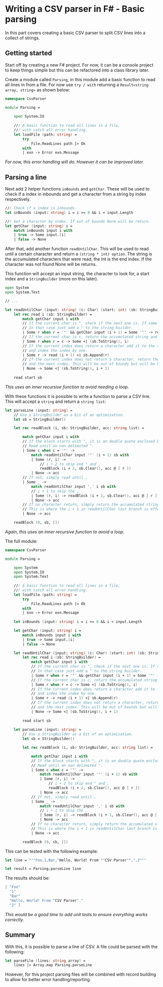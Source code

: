 ﻿<meta name="daria:article_id" content="writing_a_csv_parser_in_fsharp_part_2">
<meta name="daria:title" content="Part 2">
<meta name="daria:title_slug" content="part_2">
<meta name="daria:order" content="1">
<meta name="daria:created_on" content="2022-06-19">
<meta name="daria:tags" content="fsharp,csv">

# Writing a CSV parser in F# - Basic parsing

In this part covers creating a basic CSV parser to split CSV lines into a collect of strings.

## Getting started

Start off by creating a new F# project. For now, it can be a console project to keep things simple but this can be refactored into a class library later.

Create a module called `Parsing`, in this module add a basic function to read all lines in from a file. For now use `try / with` returning a `Result<string array, string>` as shown below:

```fsharp
namespace CsvParser

module Parsing =
    
    open System.IO
    
    /// A basic function to read all lines in a file,
    /// with catch all error handling.
    let loadFile (path: string) =
        try
            File.ReadLines path |> Ok
        with
        | exn -> Error exn.Message
```

*For now, this error handling will do. However it can be improved later.*

## Parsing a line

Next add 2 helper functions `inBounds` and `getChar`. 
These will be used to check if a index in inbounds and get a character from a string by index respectively.

```fsharp
/// Check if a index is inbounds.
let inBounds (input: string) i = i >= 0 && i < input.Length

/// Get a character by index. If out of bounds None will be return.
let getChar (input: string) i =
    match inBounds input i with
    | true -> Some input.[i]
    | false -> None
```

After that, add another function `readUntilChar`. This will be used to read until a certain character and return a `(string * int) option`.
The string is the accumulated characters that were read, the int is the end index. If the character was not found None will be returns.

This function will accept an input string, the character to look for, a start index and a `StringBuilder` (more on this later).

```fsharp
open System    
open System.Text

// ...

let readUntilChar (input: string) (c: Char) (start: int) (sb: StringBuilder) =
    let rec read i (sb: StringBuilder) =
        match getChar input i with
        // If the current char is ", check if the next one is. If some it is a delimited ".
        // In that case just add a " to the string builder.
        | Some r when r = '"' && getChar input (i + 1) = Some '"' -> read (i + 2) <| sb.Append('"')
        // If the current char is c, return the accumulated string and the current index.
        | Some r when r = c -> Some <| (sb.ToString(), i)
        // If the current index does return a character add it to the string builder
        // and index the index by one.
        | Some r -> read (i + 1) <| sb.Append(r)
        // If the current index does not return a character, return the accumulated string
        // and the next index. This will be out of bounds but will be handled later.
        | None -> Some <| (sb.ToString(), i + 1)
    
    read start sb
```

*This uses an inner recursive function to avoid needing a loop.*

With these functions it is possible to write a function to parse a CSV line. This will accept a `string` and return a `string list`:

```fsharp
let parseLine (input: string) =
    // Use a StringBuilder as a bit of an optimization. 
    let sb = StringBuilder()

    let rec readBlock (i, sb: StringBuilder, acc: string list) =

        match getChar input i with
        // If the block starts with ", it is an double quote enclosed block.
        // Read until an non delimited ".
        | Some c when c = '"' ->
            match readUntilChar input '"' (i + 1) sb with
            | Some (r, i) ->
                // i + 2 to skip end " and ,
                readBlock (i + 2, sb.Clear(), acc @ [ r ])
            | None -> acc
        // If not, simply read until ,
        | Some _ ->
            match readUntilChar input ',' i sb with
            // i + 1 to skip the ,
            | Some (r, i) -> readBlock (i + 1, sb.Clear(), acc @ [ r ])
            | None -> acc
        // If no character return, simply return the accumulated strings.
        // This is where the i + 1 in readUntilChar last branch is effectively handled. 
        | None -> acc

    readBlock (0, sb, [])
```

*Again, this uses an inner recursive function to avoid a loop.*

The full module:

```fsharp
namespace CsvParser

module Parsing =

    open System    
    open System.IO    
    open System.Text
        
    /// A basic function to read all lines in a file,
    /// with catch all error handling.
    let loadFile (path: string) =
        try
            File.ReadLines path |> Ok
        with
        | exn -> Error exn.Message
        
    let inBounds (input: string) i = i >= 0 && i < input.Length

    let getChar (input: string) i =
        match inBounds input i with
        | true -> Some input.[i]
        | false -> None

    let readUntilChar (input: string) (c: Char) (start: int) (sb: StringBuilder) =
        let rec read i (sb: StringBuilder) =
            match getChar input i with
            // If the current char is ", check if the next one is. If some it is a delimited ".
            // In that case just add a " to the string builder.
            | Some r when r = '"' && getChar input (i + 1) = Some '"' -> read (i + 2) <| sb.Append('"')
            // If the current char is c, return the accumulated string and the current index.
            | Some r when r = c -> Some <| (sb.ToString(), i)
            // If the current index does return a character add it to the string builder
            // and index the index by one.
            | Some r -> read (i + 1) <| sb.Append(r)
            // If the current index does not return a character, return the accumulated string
            // and the next index. This will be out of bounds but will be handled later.
            | None -> Some <| (sb.ToString(), i + 1)
        
        read start sb
        
    let parseLine (input: string) =
        // Use a StringBuilder as a bit of an optimization. 
        let sb = StringBuilder()

        let rec readBlock (i, sb: StringBuilder, acc: string list) =

            match getChar input i with
            // If the block starts with ", it is an double quote enclosed block.
            // Read until an non delimited ".
            | Some c when c = '"' ->
                match readUntilChar input '"' (i + 1) sb with
                | Some (r, i) ->
                    // i + 2 to skip end " and ,
                    readBlock (i + 2, sb.Clear(), acc @ [ r ])
                | None -> acc
            // If not, simply read until ,
            | Some _ ->
                match readUntilChar input ',' i sb with
                // i + 1 to skip the ,
                | Some (r, i) -> readBlock (i + 1, sb.Clear(), acc @ [ r ])
                | None -> acc
            // If no character return, simply return the accumulated strings.
            // This is where the i + 1 in readUntilChar last branch is effectively handled. 
            | None -> acc

        readBlock (0, sb, [])
```

This can be tested with the following example:

```fsharp
let line = """Foo,1,Bar,"Hello, World! From ""CSV Parser"".",2"""

let result = Parsing.parseLine line
```

The results should be:

```fsharp
[ "Foo"
  "1"
  "Bar"
  "Hello, World! From "CSV Parser"."
  "2" ]
```

*This would be a good time to add unit tests to ensure everything works correctly.*

## Summary

With this, it is possible to parse a line of CSV. A file could be parsed with the following:

```fsharp
let parseFile (lines: string array) =
    lines |> Array.map Parsing.parseLine
```

However, for this project parsing files will be combined with record building to allow for better error handling/reporting.